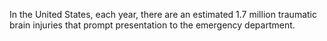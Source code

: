 In the United States, each year, there are an estimated 1.7 million traumatic brain injuries that prompt presentation to the emergency department.